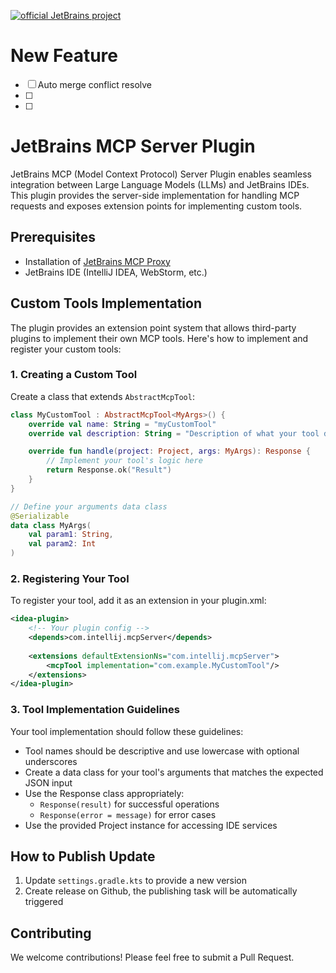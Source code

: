 [![official JetBrains project](http://jb.gg/badges/incubator-flat-square.svg)](https://github.com/JetBrains#jetbrains-on-github)
# New Feature
- [ ] Auto merge conflict resolve
- [ ] 
- [ ] 

# JetBrains MCP Server Plugin

JetBrains MCP (Model Context Protocol) Server Plugin enables seamless integration between Large Language Models (LLMs) and JetBrains IDEs. This plugin provides the server-side implementation for handling MCP requests and exposes extension points for implementing custom tools.

## Prerequisites

- Installation of [JetBrains MCP Proxy](https://github.com/JetBrains/mcpProxy)
- JetBrains IDE (IntelliJ IDEA, WebStorm, etc.)

## Custom Tools Implementation

The plugin provides an extension point system that allows third-party plugins to implement their own MCP tools. Here's how to implement and register your custom tools:

### 1. Creating a Custom Tool

Create a class that extends `AbstractMcpTool`:

```kotlin
class MyCustomTool : AbstractMcpTool<MyArgs>() {
    override val name: String = "myCustomTool"
    override val description: String = "Description of what your tool does"

    override fun handle(project: Project, args: MyArgs): Response {
        // Implement your tool's logic here
        return Response.ok("Result")
    }
}

// Define your arguments data class
@Serializable
data class MyArgs(
    val param1: String,
    val param2: Int
)
```

### 2. Registering Your Tool

To register your tool, add it as an extension in your plugin.xml:

```xml
<idea-plugin>
    <!-- Your plugin config -->
    <depends>com.intellij.mcpServer</depends>
    
    <extensions defaultExtensionNs="com.intellij.mcpServer">
        <mcpTool implementation="com.example.MyCustomTool"/>
    </extensions>
</idea-plugin>
```

### 3. Tool Implementation Guidelines

Your tool implementation should follow these guidelines:

- Tool names should be descriptive and use lowercase with optional underscores
- Create a data class for your tool's arguments that matches the expected JSON input
- Use the Response class appropriately:
  - `Response(result)` for successful operations
  - `Response(error = message)` for error cases
- Use the provided Project instance for accessing IDE services

## How to Publish Update
1. Update `settings.gradle.kts` to provide a new version 
2. Create release on Github, the publishing task will be automatically triggered

## Contributing

We welcome contributions! Please feel free to submit a Pull Request.
